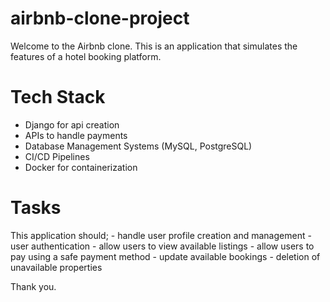 # airbnb-clone-project

Welcome to the Airbnb clone. This is an application that simulates the features of a hotel booking platform.

# Tech Stack
- Django for api creation
- APIs to handle payments
- Database Management Systems (MySQL, PostgreSQL)
- CI/CD Pipelines
- Docker for containerization

# Tasks

This application should;
    - handle user profile creation and management
    - user authentication
    - allow users to view available listings
    - allow users to pay using a safe payment method
    - update available bookings
    - deletion of unavailable properties

Thank you.